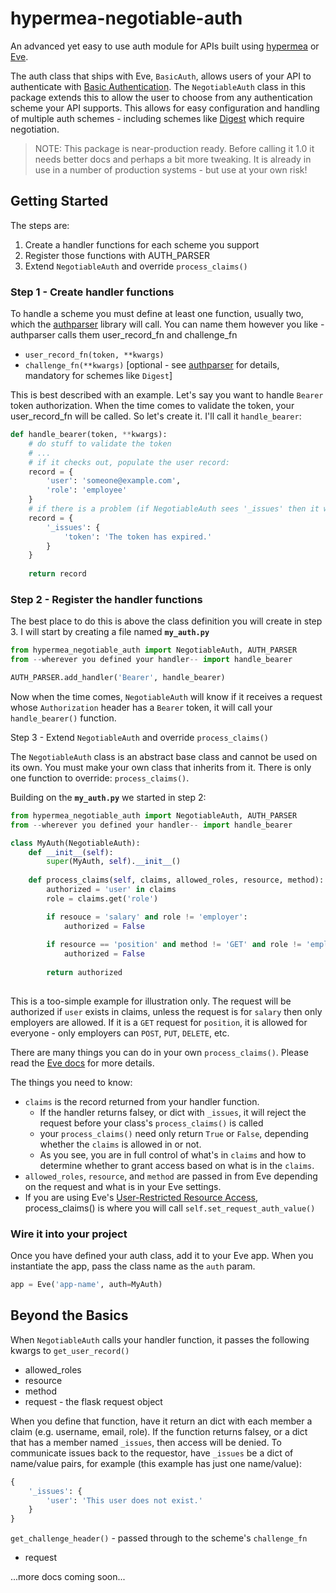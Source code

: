 # hypermea-negotiable-auth

An advanced yet easy to use auth module for APIs built using [hypermea](https://github.com/pointw-dev/hypermea) or [Eve](https://docs.python-eve.org/en/stable/).

The auth class that ships with Eve, `BasicAuth`, allows users of your API to authenticate with [Basic Authentication](https://tools.ietf.org/html/rfc7617).  The `NegotiableAuth` class in this package extends this to allow the user to choose from any authentication scheme your API supports.  This allows for easy configuration and handling of multiple auth schemes - including schemes like [Digest](https://tools.ietf.org/html/rfc7616) which require negotiation.

> NOTE: This package is near-production ready.  Before calling it 1.0 it needs better docs and perhaps a bit more tweaking.  It is already in use in a number of production systems - but use at your own risk!

## Getting Started

The steps are:

1. Create a handler functions for each scheme you support
2. Register those functions with AUTH_PARSER
3. Extend `NegotiableAuth` and override `process_claims()`

### Step 1 - Create handler functions

To handle a scheme you must define at least one function, usually two, which the [authparser](https://pypi.org/project/authparser/) library will call.  You can name them however you like - authparser calls them user_record_fn and challenge_fn

* `user_record_fn(token, **kwargs)` 
* `challenge_fn(**kwargs)` [optional - see  [authparser](https://pypi.org/project/authparser/) for details, mandatory for schemes like `Digest`]

This is best described with an example.  Let's say you want to handle `Bearer` token authorization.  When the time comes to validate the token, your user_record_fn will be called.  So let's create it.  I'll call it `handle_bearer`:

```python
def handle_bearer(token, **kwargs):
    # do stuff to validate the token
    # ...
    # if it checks out, populate the user record:
    record = {
        'user': 'someone@example.com',
        'role': 'employee'
    }
    # if there is a problem (if NegotiableAuth sees '_issues' then it will deny access):
    record = {
        '_issues': {
            'token': 'The token has expired.'
        }
    }
    
    return record
```

### Step 2 - Register the handler functions

The best place to do this is above the class definition you will create in step 3.  I will start by creating a file named **`my_auth.py`**

```python
from hypermea_negotiable_auth import NegotiableAuth, AUTH_PARSER
from --wherever you defined your handler-- import handle_bearer

AUTH_PARSER.add_handler('Bearer', handle_bearer)
```

Now when the time comes, `NegotiableAuth` will know if it receives a request whose `Authorization` header has a `Bearer` token, it will call your `handle_bearer()` function.

Step 3 - Extend `NegotiableAuth` and override `process_claims()`

The `NegotiableAuth` class is an abstract base class and cannot be used on its own.  You must make your own class that inherits from it.  There is only one function to override: `process_claims()`. 

Building on the **`my_auth.py`** we started in step 2:

```python
from hypermea_negotiable_auth import NegotiableAuth, AUTH_PARSER
from --wherever you defined your handler-- import handle_bearer

class MyAuth(NegotiableAuth):
    def __init__(self):
        super(MyAuth, self).__init__()
        
    def process_claims(self, claims, allowed_roles, resource, method):
        authorized = 'user' in claims
        role = claims.get('role')

        if resouce = 'salary' and role != 'employer':
            authorized = False
        
        if resource == 'position' and method != 'GET' and role != 'employer':
            authorized = False
        
	    return authorized
     
```

This is a too-simple example for illustration only.  The request will be authorized if `user` exists in claims, unless the request is for `salary` then only employers are allowed.  If it is a `GET` request for `position`, it is allowed for everyone - only employers can `POST`, `PUT`, `DELETE`, etc.

There are many things you can do in your own `process_claims()`.  Please read the [Eve docs](https://docs.python-eve.org/en/stable/authentication.html) for more details.

The things you need to know:

* `claims` is the record returned from your handler function.  
  * If the handler returns falsey, or dict with `_issues`, it will reject the request before your class's `process_claims()` is called
  * your `process_claims()` need only return `True` or `False`, depending whether the `claims` is allowed in or not.
  * As you see, you are in full control of what's in `claims` and how to determine whether to grant access based on what is in the `claims`.
* `allowed_roles`, `resource`, and `method` are passed in from Eve depending on the request and what is in your Eve settings.
* If you are using Eve's [User-Restricted Resource Access](https://docs.python-eve.org/en/stable/authentication.html#user-restricted-resource-access), process_claims() is where you will call `self.set_request_auth_value()`

### Wire it into your project

Once you have defined your auth class, add it to your Eve app.  When you instantiate the app, pass the class name as the `auth` param.

```python
app = Eve('app-name', auth=MyAuth)
```

## Beyond the Basics

When `NegotiableAuth` calls your handler function, it passes the following kwargs to `get_user_record()` 

- allowed_roles
- resource
- method
- request - the flask request object

When you define that function, have it return an dict with each member a claim (e.g. username, email, role).  If the function returns falsey, or a dict that has a member named `_issues`, then access will be denied.  To communicate issues back to the requestor, have `_issues` be a dict of name/value pairs, for example (this example has just one name/value):

```python
{
    '_issues': {
        'user': 'This user does not exist.'
    }
}
```

`get_challenge_header()` - passed through to the scheme's `challenge_fn`

- request

...more docs coming soon...